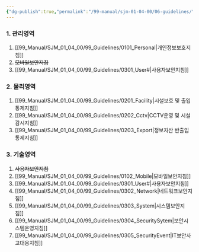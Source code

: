 ```yaml
---
{"dg-publish":true,"permalink":"/99-manual/sjm-01-04-00/06-guidelines/","title":"제 6 장 관련지침","tags":["정보보안관리규정","보안","관련지침"],"noteIcon":"","created":"","updated":""}
---
```


### 1. 관리영역
1. [[99_Manual/SJM_01_04_00/99_Guidelines/0101_Personal\|개인정보보호지침]] 
2. ~~모바일보안지침~~
3. [[99_Manual/SJM_01_04_00/99_Guidelines/0301_User#\|사용자보안지침]]
### 2. 물리영역
1.  [[99_Manual/SJM_01_04_00/99_Guidelines/0201_Facility\|시설보호 및 출입통제지침]]
3. [[99_Manual/SJM_01_04_00/99_Guidelines/0202_Cctv\|CCTV운영 및 시설감시지침]]
4. [[99_Manual/SJM_01_04_00/99_Guidelines/0203_Export\|정보자산 반출입 통제지침]]
### 3. 기술영역
1. ~~사용자보안지침~~
2. [[99_Manual/SJM_01_04_00/99_Guidelines/0102_Mobile\|모바일보안지침]]
3. [[99_Manual/SJM_01_04_00/99_Guidelines/0301_User#\|사용자보안지침]] 
4. [[99_Manual/SJM_01_04_00/99_Guidelines/0302_Network\|네트워크보안지침]]
5. [[99_Manual/SJM_01_04_00/99_Guidelines/0303_System\|시스템보안지침]] 
6. [[99_Manual/SJM_01_04_00/99_Guidelines/0304_SecuritySytem\|보안시스템운영지침]]
7. [[99_Manual/SJM_01_04_00/99_Guidelines/0305_SecurityEvent\|IT보안사고대응지침]]
